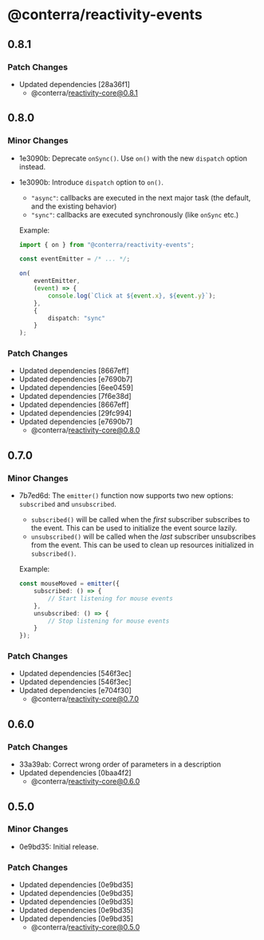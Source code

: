 # @conterra/reactivity-events

## 0.8.1

### Patch Changes

- Updated dependencies [28a36f1]
    - @conterra/reactivity-core@0.8.1

## 0.8.0

### Minor Changes

- 1e3090b: Deprecate `onSync()`.
  Use `on()` with the new `dispatch` option instead.
- 1e3090b: Introduce `dispatch` option to `on()`.
    - `"async"`: callbacks are executed in the next major task (the default, and the existing behavior)
    - `"sync"`: callbacks are executed synchronously (like `onSync` etc.)

    Example:

    ```ts
    import { on } from "@conterra/reactivity-events";

    const eventEmitter = /* ... */;

    on(
        eventEmitter,
        (event) => {
            console.log(`Click at ${event.x}, ${event.y}`);
        },
        {
            dispatch: "sync"
        }
    );
    ```

### Patch Changes

- Updated dependencies [8667eff]
- Updated dependencies [e7690b7]
- Updated dependencies [6ee0459]
- Updated dependencies [7f6e38d]
- Updated dependencies [8667eff]
- Updated dependencies [29fc994]
- Updated dependencies [e7690b7]
    - @conterra/reactivity-core@0.8.0

## 0.7.0

### Minor Changes

- 7b7ed6d: The `emitter()` function now supports two new options: `subscribed` and `unsubscribed`.
    - `subscribed()` will be called when the _first_ subscriber subscribes to the event.
      This can be used to initialize the event source lazily.
    - `unsubscribed()` will be called when the _last_ subscriber unsubscribes from the event.
      This can be used to clean up resources initialized in `subscribed()`.

    Example:

    ```ts
    const mouseMoved = emitter({
        subscribed: () => {
            // Start listening for mouse events
        },
        unsubscribed: () => {
            // Stop listening for mouse events
        }
    });
    ```

### Patch Changes

- Updated dependencies [546f3ec]
- Updated dependencies [546f3ec]
- Updated dependencies [e704f30]
    - @conterra/reactivity-core@0.7.0

## 0.6.0

### Patch Changes

- 33a39ab: Correct wrong order of parameters in a description
- Updated dependencies [0baa4f2]
    - @conterra/reactivity-core@0.6.0

## 0.5.0

### Minor Changes

- 0e9bd35: Initial release.

### Patch Changes

- Updated dependencies [0e9bd35]
- Updated dependencies [0e9bd35]
- Updated dependencies [0e9bd35]
- Updated dependencies [0e9bd35]
- Updated dependencies [0e9bd35]
    - @conterra/reactivity-core@0.5.0
